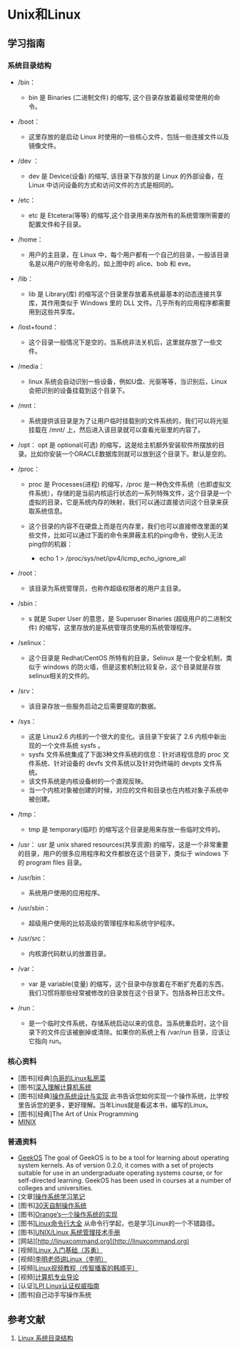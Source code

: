# Unix和Linux

## 学习指南

### 系统目录结构

* /bin：
  * bin 是 Binaries (二进制文件) 的缩写, 这个目录存放着最经常使用的命令。

* /boot：
  * 这里存放的是启动 Linux 时使用的一些核心文件，包括一些连接文件以及镜像文件。

* /dev ：
  * dev 是 Device(设备) 的缩写, 该目录下存放的是 Linux 的外部设备，在 Linux 中访问设备的方式和访问文件的方式是相同的。

* /etc：
  * etc 是 Etcetera(等等) 的缩写,这个目录用来存放所有的系统管理所需要的配置文件和子目录。

* /home：
  * 用户的主目录，在 Linux 中，每个用户都有一个自己的目录，一般该目录名是以用户的账号命名的，如上图中的 alice、bob 和 eve。

* /lib：
  * lib 是 Library(库) 的缩写这个目录里存放着系统最基本的动态连接共享库，其作用类似于 Windows 里的 DLL 文件。几乎所有的应用程序都需要用到这些共享库。

* /lost+found：
  * 这个目录一般情况下是空的，当系统非法关机后，这里就存放了一些文件。

* /media：
  * linux 系统会自动识别一些设备，例如U盘、光驱等等，当识别后，Linux 会把识别的设备挂载到这个目录下。

* /mnt：
  * 系统提供该目录是为了让用户临时挂载别的文件系统的，我们可以将光驱挂载在 /mnt/ 上，然后进入该目录就可以查看光驱里的内容了。

* /opt：
    opt 是 optional(可选) 的缩写，这是给主机额外安装软件所摆放的目录。比如你安装一个ORACLE数据库则就可以放到这个目录下。默认是空的。

* /proc：
  * proc 是 Processes(进程) 的缩写，/proc 是一种伪文件系统（也即虚拟文件系统），存储的是当前内核运行状态的一系列特殊文件，这个目录是一个虚拟的目录，它是系统内存的映射，我们可以通过直接访问这个目录来获取系统信息。
  * 这个目录的内容不在硬盘上而是在内存里，我们也可以直接修改里面的某些文件，比如可以通过下面的命令来屏蔽主机的ping命令，使别人无法ping你的机器：

    * echo 1 > /proc/sys/net/ipv4/icmp_echo_ignore_all

* /root：
  * 该目录为系统管理员，也称作超级权限者的用户主目录。

* /sbin：
  * s 就是 Super User 的意思，是 Superuser Binaries (超级用户的二进制文件) 的缩写，这里存放的是系统管理员使用的系统管理程序。

* /selinux：
  * 这个目录是 Redhat/CentOS 所特有的目录，Selinux 是一个安全机制，类似于 windows 的防火墙，但是这套机制比较复杂，这个目录就是存放selinux相关的文件的。

* /srv：
  * 该目录存放一些服务启动之后需要提取的数据。

* /sys：
  * 这是 Linux2.6 内核的一个很大的变化。该目录下安装了 2.6 内核中新出现的一个文件系统 sysfs 。
  * sysfs 文件系统集成了下面3种文件系统的信息：针对进程信息的 proc 文件系统、针对设备的 devfs 文件系统以及针对伪终端的 devpts 文件系统。
  * 该文件系统是内核设备树的一个直观反映。
  * 当一个内核对象被创建的时候，对应的文件和目录也在内核对象子系统中被创建。

* /tmp：
  * tmp 是 temporary(临时) 的缩写这个目录是用来存放一些临时文件的。

* /usr：
 usr 是 unix shared resources(共享资源) 的缩写，这是一个非常重要的目录，用户的很多应用程序和文件都放在这个目录下，类似于 windows 下的 program files 目录。

* /usr/bin：
  * 系统用户使用的应用程序。

* /usr/sbin：
  * 超级用户使用的比较高级的管理程序和系统守护程序。

* /usr/src：
  * 内核源代码默认的放置目录。

* /var：
  * var 是 variable(变量) 的缩写，这个目录中存放着在不断扩充着的东西，我们习惯将那些经常被修改的目录放在这个目录下。包括各种日志文件。

* /run：
  * 是一个临时文件系统，存储系统启动以来的信息。当系统重启时，这个目录下的文件应该被删掉或清除。如果你的系统上有 /var/run 目录，应该让它指向 run。

### 核心资料

* [图书][经典][鸟哥的Linux私房菜](http://product.dangdang.com/20866026.html)
* [图书][深入理解计算机系统](http://product.dangdang.com/24106647.html)
* [图书][经典][操作系统设计与实现](http://product.dangdang.com/23727594.html) 此书告诉您如何实现一个操作系统，比学校里告诉您的更多，更好理解。当年Linus就是看这本书，编写的Linux。
* [图书][经典]The Art of Unix Programming
* [MINIX](http://www.minix3.org)

### 普通资料

* [GeekOS](http://geekos.sourceforge.net) The goal of GeekOS is to be a tool for learning about operating system kernels.  As of version 0.2.0, it comes with a set of projects suitable for use in an undergraduate operating systems course, or for self-directed learning.  GeekOS has been used in courses at a number of colleges and universities.
* [文章][操作系统学习笔记](https://blog.csdn.net/longronglin/article/category/536556)
* [图书][30天自制操作系统](http://product.dangdang.com/22826468.html)
* [图书][Orange‘s一个操作系统的实现](http://product.dangdang.com/20597043.html)
* [图书][Linux命令行大全](http://product.dangdang.com/23204024.html) 从命令行学起，也是学习Linux的一个不错路径。
* [图书][UNIX/Linux 系统管理技术手册](http://product.dangdang.com/22750915.html)
* [网站][http://linuxcommand.org](http://linuxcommand.org)
* [视频][Linux 入门基础（苏勇）](http://study.163.com/course/introduction/232007.htm)
* [视频][李明老师讲Linux（李明）](http://study.163.com/course/courseMain.htm)
* [视频][Linux视频教程（传智播客的韩顺平）](http://study.163.com/course/introduction/215011.htm)
* [视频][计算机专业导论](http://study.163.com/curricula/cs.htm)
* [认证][LPI Linux认证权威指南](http://product.dangdang.com/23217995.html)
* [图书]自己动手写操作系统

## 参考文献

1. [Linux 系统目录结构](https://www.runoob.com/linux/linux-system-contents.html)
